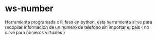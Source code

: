 # ws-number
Herramienta programada x lil faso en python, esta herramienta sirve para recopilar informacion de un numero de telefono sin importar el pais ( no sirve para numeros virtuales )
